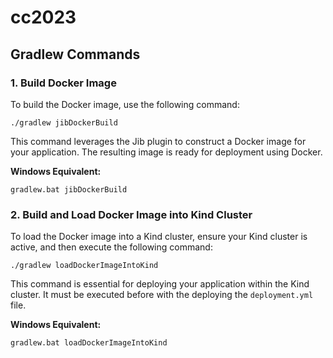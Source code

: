 # cc2023

## Gradlew Commands

### 1. Build Docker Image

To build the Docker image, use the following command:


```
./gradlew jibDockerBuild
```

This command leverages the Jib plugin to construct a Docker image for your application. The resulting image is ready for deployment using Docker.

**Windows Equivalent:**

```
gradlew.bat jibDockerBuild
```

### 2. Build and Load Docker Image into Kind Cluster

To load the Docker image into a Kind cluster, ensure your Kind cluster is active, and then execute the following command:

```
./gradlew loadDockerImageIntoKind
```

This command is essential for deploying your application within the Kind cluster. It must be executed before with the deploying the `deployment.yml` file.

**Windows Equivalent:**

```
gradlew.bat loadDockerImageIntoKind

```

